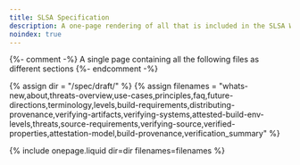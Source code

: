 ```yaml
---
title: SLSA Specification
description: A one-page rendering of all that is included in the SLSA Working Draft.
noindex: true
---
```

{%- comment -%}
A single page containing all the following files as different sections
{%- endcomment -%}

{% assign dir = "/spec/draft/" %}
{% assign filenames = "whats-new,about,threats-overview,use-cases,principles,faq,future-directions,terminology,levels,build-requirements,distributing-provenance,verifying-artifacts,verifying-systems,attested-build-env-levels,threats,source-requirements,verifying-source,verified-properties,attestation-model,build-provenance,verification_summary" %}

{% include onepage.liquid dir=dir filenames=filenames %}
